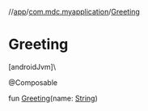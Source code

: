 //[app](../../index.md)/[com.mdc.myapplication](index.md)/[Greeting](-greeting.md)

# Greeting

[androidJvm]\

@Composable

fun [Greeting](-greeting.md)(name: [String](https://kotlinlang.org/api/latest/jvm/stdlib/kotlin/-string/index.html))
